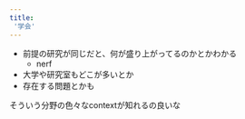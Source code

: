```yaml
---
title:
 '学会'
---
```


- 前提の研究が同じだと、何が盛り上がってるのかとかわかる
    - nerf
- 大学や研究室もどこが多いとか
- 存在する問題とかも


そういう分野の色々なcontextが知れるの良いな
